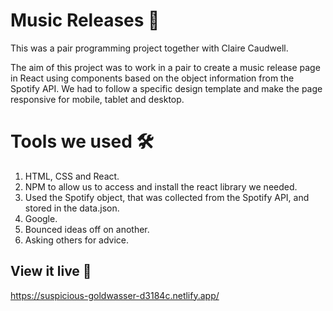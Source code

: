 # Music Releases  🎸

This was a pair programming project together with Claire Caudwell. 

The aim of this project was to work in a pair to create a music release page in React using components based on the object information from the Spotify API. We had to follow a specific design template and make the page responsive for mobile, tablet and desktop.

# Tools we used 🛠
1. HTML, CSS and React.
2. NPM to allow us to access and install the react library we needed.
3. Used the Spotify object, that was collected from the Spotify API, and stored in the data.json.
4. Google.
5. Bounced ideas off on another.
6. Asking others for advice.

## View it live 👀

https://suspicious-goldwasser-d3184c.netlify.app/
